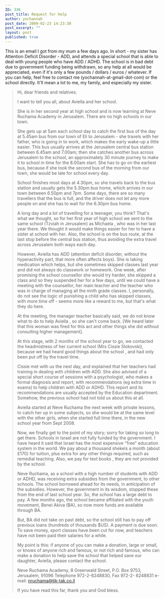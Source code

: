 ```yaml
---
ID: 336
post_title: Request for help
author: yochannah
post_date: 2009-02-23 14:23:30
post_excerpt: ""
layout: post
published: true
---
```

This is an email I got from my mum a few days ago. In short - my sister has Attention Deficit Disorder - ADD, and attends a special school that is able to deal with young people who have ADD / ADHD. The school is in bad debt due to government funding being withdrawn, so any help at all would be appreciated, even if it's only a few pounds / dollars / euros / whatever. If you can help, feel free to contact me (yochannah-at-gmail-dot-com) or the school directly. It'll mean a lot to me, my family, and especially my sister. 

<blockquote>
Hi,  dear friends and relatives.

I want to tell you all, about Aviella and her school.

She is in her second year at high school and is now learning at  Neve Ruchama  Academy in Jerusalem.  There are no high schools in our town. 

She gets up at 5am each school day to catch the first bus of the day at 5.45am bus from our town of Eli to Jerusalem - she travels with her father, who is going in to work, which makes the early  wake-up a little easier.  This bus usually arrives at the Jerusalem central bus station between 6.45am and 7.00am; then she catches another bus across Jerusalem to  the school, an  approximately 30 minute journey to make it to school in time for the 8.00am start.  She has to go on the earliest bus, because if she took the second bus of the morning from our town, she would be late for school  every day.

School finishes most days at 4.30pm, so she travels back to the bus station and usually gets the 5.30pm bus home, which arrives in our town between 6.50pm and 7pm.  Some days, there are so many travellers that the bus is full, and the driver does not  let any more people on and she has to wait for the 6.30pm bus home.

A long day and a lot of travelling for a teenager, you think?  That's what we thought, so for her first year of high school  we sent to the same school  (Tzviah in Jerusalem) as Michaela , who was in her last year there.  We thought it would make things easier for her to have a sister
at school with her. Also, the school is on the bus route, at the last stop before the central bus station, thus avoiding the extra travel across Jerusalem both ways each day.

However, Aviella has ADD (attention deficit disorder, without the hyperactivity part, that more often affects boys).  She is taking medication which helps, but she sometimes skipped classes last year and did not always do classwork or homework.  One week, after promising the  school counsellor she would try harder, she skipped a class and so they suspended her for a few days, until we could have a meeting with the  counsellor, her main teacher and the  teacher who was  in charge of managing all the  ninth grade classes.    I, personally, do not see the logic of punishing a child who has skipped classes, with  more time off - seems more like a reward to  me, but that's what they do here.

At the meeting, the manager teacher basically said, we do not know what to do to help Aviella , so she can't come back.   [We heard later that this woman was fired for this act and other things she did without consulting higher management].

At this stage, with 2 months of the school year to go, we contacted the headmistress  of her current school (Mrs Cissie Slokovski), because we had heard good things about the school , and had only been put off by the travel time.

Cissie met with us the next day, and explained that  her teachers had training in dealing with children with ADD.  She also advised of  a special short course of sessions with a psychologist, who makes a formal diagnosis and report, with recommendations (eg extra time in exams) to help  children with ADD or ADHD.   This report and its recommendations are usually  accepted by the Education department.   Somehow, the previous school had not told  us about this at all.

Aviella started at Neve Ruchama the next week with private lessons, to catch her up in some subjects, so she would be at the same level with the other girls, when she started full time there, in the new school year from Sept 2008.

Now, we finally get to the point of my story; sorry for taking so long to get there.   Schools in Israel are not fully funded by the government.  I have heard it said that Israel has the most expensive "free" education system in the world.  We pay about a thousand shekels a month (about  £170) for tuition, plus extra for any other things required, such as remedial teaching.  Also,  we pay for text books , they are not provided by the school.

Neve Ruchama, as a school with a high number of students with ADD or ADHD, was receiving extra subsidies from the  government, to other schools. The school borrowed ahead for its needs, in anticipation of the  subsidies. However, the government in its wisdom, stopped these from the end of last school year.  So, the school has a large debt to pay.  A few months ago, the school became affiliated with the youth movement, Benei Akiva (BA), so now more funds are available through  BA.

But, BA did  not take on  past debt, so the school still has to pay off previous loans (hundreds of thousands $US).  A payment is due soon.
To save money, sport classes have been cut for now, and teachers have not been paid their salaries  for a while.

My point is this: if anyone of you can make a donation, large or small, or knows of anyone rich and famous, or not rich and famous, who can make a donation to help save the school that helped save our  daughter, Aviella, please contact the school.

Neve Ruchama Academy,
8 Greenwald Street,
P.O. Box 9753,
Jerusalem, 91096
Telephone 972-2-6248830, Fax 972-2- 6248831
e-mail: nruchama@tik-tak.co.il

If you have read this far, thank you and God bless.

</blockquote>